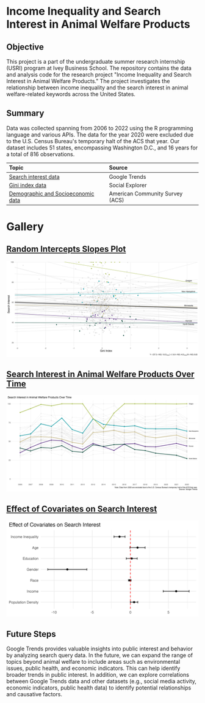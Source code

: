 # Income Inequality and Search Interest in Animal Welfare Products

## Objective
This project is a part of the undergraduate summer research internship (USRI) program at Ivey Business School. The repository contains the data and analysis code for the research project "Income Inequality and Search Interest in Animal Welfare Products." The project investigates the relationship between income inequality and the search interest in animal welfare-related keywords across the United States.

## Summary
Data was collected spanning from 2006 to 2022 using the R programming language and various APIs. The data for the year 2020 were excluded due to the U.S. Census Bureau's temporary halt of the ACS that year. Our dataset includes 51 states, encompassing Washington D.C., and 16 years for a total of 816 observations.

| **Topic**                                    | **Source**                |
|:---------------------------------------------|:--------------------------|
| [Search interest data](https://trends.google.com/)                         | Google Trends             |
| [Gini index data](https://www.socialexplorer.com/)                              | Social Explorer           |
| [Demographic and Socioeconomic data](https://www.census.gov/programs-surveys/acs)           | American Community Survey (ACS) |

# Gallery

## [Random Intercepts Slopes Plot](./graphs)

![plot](./graphs/08_Random_Intercepts_Slopes_Plot.png)

## [Search Interest in Animal Welfare Products Over Time](./graphs)

![plot](./graphs/02_Trend_of_Search_Interest.png)

## [Effect of Covariates on Search Interest](./graphs)

![plot](./graphs/04_Coefficient_Plot_of_Covariates.png?width=20)

## Future Steps
Google Trends provides valuable insights into public interest and behavior by analyzing search query data. In the future, we can expand the range of topics beyond animal welfare to include areas such as environmental issues, public health, and economic indicators. This can help identify broader trends in public interest. In addition, we can explore correlations between Google Trends data and other datasets (e.g., social media activity, economic indicators, public health data) to identify potential relationships and causative factors.
